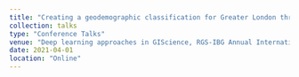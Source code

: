 ```yaml
---
title: "Creating a geodemographic classification for Greater London through spatial graph neural network"
collection: talks
type: "Conference Talks"
venue: "Deep learning approaches in GIScience, RGS-IBG Annual International Conference"
date: 2021-04-01
location: "Online"
---
```

